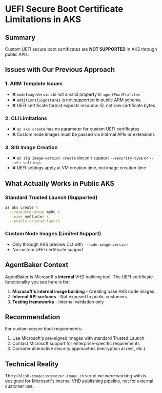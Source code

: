 # UEFI Secure Boot Certificate Limitations in AKS

## Summary
Custom UEFI secure boot certificates are **NOT SUPPORTED** in AKS through public APIs.

## Issues with Our Previous Approach

### 1. ARM Template Issues
- ❌ `nodeImageVersion` is not a valid property in `agentPoolProfiles`
- ❌ `additionalSignatures` is not supported in public ARM schema
- ❌ UEFI certificate format expects resource ID, not raw certificate bytes

### 2. CLI Limitations
- ❌ `az aks create` has no parameter for custom UEFI certificates
- ❌ Custom node images must be passed via internal APIs or extensions

### 3. SIG Image Creation
- ❌ `az sig image-version create` doesn't support `--security-type` or `--uefi-settings`
- ❌ UEFI settings apply at VM creation time, not image creation time

## What Actually Works in Public AKS

### Standard Trusted Launch (Supported)
```bash
az aks create \
  --resource-group myRG \
  --name myCluster \
  --enable-trusted-launch
```

### Custom Node Images (Limited Support)
- Only through AKS preview CLI with `--node-image-version`
- No custom UEFI certificate support

## AgentBaker Context

AgentBaker is Microsoft's **internal** VHD building tool. The UEFI certificate functionality you see here is for:

1. **Microsoft's internal image building** - Creating base AKS node images
2. **Internal API surfaces** - Not exposed to public customers
3. **Testing frameworks** - Internal validation only

## Recommendation

For custom secure boot requirements:
1. Use Microsoft's pre-signed images with standard Trusted Launch
2. Contact Microsoft support for enterprise-specific requirements
3. Consider alternative security approaches (encryption at rest, etc.)

## Technical Reality

The `publish-imagecustomizer-image.sh` script we were working with is designed for Microsoft's internal VHD publishing pipeline, not for external customer use.

